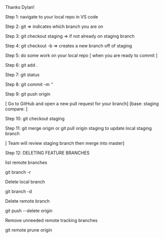 Thanks Dylan!

Step 1: navigate to your local repo in VS code

Step 2:  git <branch>    => <branch> indicates which branch you are on

Step 3: git checkout staging    => if not already on staging branch

Step 4: git checkout -b <branch name>   => creates a new branch off of staging

Step 5: do some work on your local repo
[ when you are ready to commit  ]

Step 6: git add . 

Step 7: git status     

Step 8:  git commit -m ‘<message>’

Step 9: git push origin <branch name>

[ Go to GitHub and open a new pull request for your branch]
[base: staging  compare: <branch name> ]

Step 10: git checkout staging

Step 11: git merge origin <branch name> or git pull origin staging to update local staging branch

[ Team will review staging branch then merge into master]

Step 12: DELETING FEATURE BRANCHES

list remote branches

  git branch -r

Delete local branch

  git branch -d <branch name>

Delete remote branch

  git push --delete origin <branch name>

Remove unneeded remote tracking branches 

  git remote prune origin <branch name>






